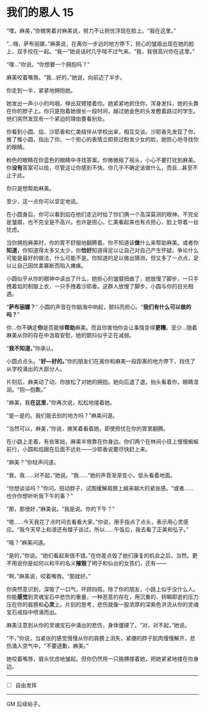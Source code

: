 # 我们的恩人 15

“嘿，麻美，”你微笑着对麻美说，努力不让担忧浮现在脸上。“我在这里。”

“...嗨，萨布丽娜，”麻美说，在离你一步远的地方停下，担心的皱眉出现在她的脸上，双手绞在一起。“我—”她说话时几乎喘不过气来。“我，我很高兴你在这里。”

“嘿...”你说。“你想要一个拥抱吗？”

麻美咬着嘴唇。“我...好的，”她说，向前迈了半步。

你走到一半，紧紧地拥抱她。

她发出一声小小的呜咽，伸出双臂搂着你。她紧紧地抓住你，浑身发抖，她的头靠在你的脖子上。你只是抱着她很长一段时间，越过她金色的头发瞪着路过的学生。他们突然发现有一个紧迫的理由要看别处。

你看到小圆、焰、沙耶香和仁美结伴从学校出来，相互交谈。沙耶香先发现了你，推了推小圆，指出了你。一个担心的表情立即掠过粉发少女的脸，她担心地寻找你的眼睛。

粉色的眼睛在你蓝色的眼睛中寻找答案。你微微摇了摇头，小心不要打扰到麻美。你**没有**答案可以给，尽管这让你感到不快。你几乎不确定该做什么，而且...甚至不止于此。

你只是想帮助麻美。

至少，这一点你可以坚定地说。

在小圆身后，你可以看到焰在他们走近时给了你们俩一个高深莫测的眼神。不完全是皱眉，也不完全是不高兴。也许是担心。仁美看起来也有点担心，脸上带着一丝忧虑。

当你拥抱麻美时，你的胃不舒服地翻腾着。你不知道该**做**什么来帮助麻美。或者你**知道**，你知道得太多又太少，你**恰好**知道得足以让自己对自己产生怀疑。争论什么可能是最好的做法，什么可能不是。你知道的足以做出猜测，但又多了一点点，足以让自己因优柔寡断而陷入瘫痪。

小圆似乎从你的眼神中读出了什么，她担心的皱眉扭曲了，她放慢了脚步，一只手拽着焰的制服上衣，一只手拽着沙耶香。这群人放慢了脚步，小圆与你的目光相遇。

“**萨布丽娜？**” 小圆的声音在你脑海中响起，颤抖而担心。“**我们有什么可以做的吗？**”

你...你不确定**你**是否能够**帮助**麻美。而且你害怕你会让事情变得**更糟**。至少...随着麻美从你的存在中汲取安慰，她的颤抖似乎正在减弱。

“**我不知道，**”你承认。

小圆点点头。“**好—好的。**”你的朋友们在离你和麻美一段距离的地方停下，挡住了从学校涌出的大部分人。

片刻后，麻美动了动，你放松了对她的拥抱。她向后退了退，抬头看着你，眼睛湿润。“抱—抱歉。”

“麻美，我**在这里**，”你再次说，松松地搂着她。

“是—是的。我们能去别的地方吗？”麻美问道。

“当然可以，麻美，”你说，微笑着看着她，即使担忧在你的胃里翻腾。

在小路上走着，有些笨拙，麻美半倚靠在你身边。你们两个在林间小径上慢慢蜿蜒前行，小圆和焰跟在后面不远处——沙耶香说要尽快赶上来。

“麻美？”你轻声问道。

“我，我……对不起，”她说。“我……”她的声音渐渐变小，低头看着地面。

“你想谈谈吗？”你问，扭动脖子，试图缓解肩膀上越来越大的紧张感。“或者……也许你想听听我下午的事？”

“那，那很好，”麻美说。“我是说。你的下午？”

“嗯……今天我花了点时间去看看大家，”你说，用手指点了点头，表示用心灵感应。“我今天早上和凛还有蝶子谈过。所以……午饭后，我去看了正美和弘子。”

“哦？”麻美问道。

“是的，”你说。“她们看起来很不错。”在你差点毁了她们康复的机会之后，当然。更不用说你是如何以和平的名义**摧毁**了明子和仙台的女孩们，还有——

“啊，”麻美说，咬着嘴唇。“那就好。”

你突然意识到，深吸了一口气，环顾四周。除了你的朋友，小路上似乎没什么人。你能**感觉**到灵魂宝石中悲伤的重量，一种恶意的存在，用沉重的、转瞬即逝的压力压在你的肩膀和**心灵**上。片刻的思考，悲伤就像一股浓厚的深紫色洪流从你的灵魂宝石戒指中喷涌而出。

麻美注意到从你的灵魂宝石中涌出的悲伤，身体僵硬了。“对，对不起，”她说。

“不，”你说，当紧张的感觉慢慢从你的肩膀上消失，紧绷的脖子肌肉慢慢解开，悲伤涌入空气中。“不要道歉，麻美。”

她咬着嘴唇，眉头忧虑地皱起。但你仍然用一只胳膊搂着她，把她紧紧地搂在你身边。

---

- [ ] 自由发挥

---

GM 后续帖子。
